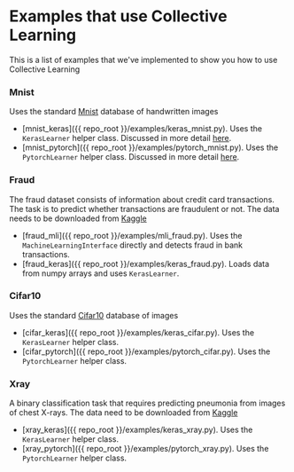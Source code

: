 # Examples that use Collective Learning
This is a list of examples that we've implemented to show you how to use Collective Learning

### Mnist
  Uses the standard [Mnist](https://en.wikipedia.org/wiki/MNIST_database) database of handwritten images
* [mnist_keras]({{ repo_root }}/examples/keras_mnist.py). 
  Uses the `KerasLearner` helper class. 
  Discussed in more detail [here](./intro_tutorial_keras.md).
* [mnist_pytorch]({{ repo_root }}/examples/pytorch_mnist.py). 
  Uses the `PytorchLearner` helper class. 
  Discussed in more detail [here](./intro_tutorial_pytorch.md).
### Fraud
  The fraud dataset consists of information about credit card transactions. 
  The task is to predict whether transactions are fraudulent or not.
  The data needs to be downloaded from [Kaggle](https://www.kaggle.com/c/ieee-fraud-detection)
* [fraud_mli]({{ repo_root }}/examples/mli_fraud.py).
  Uses the `MachineLearningInterface` directly and detects fraud in bank transactions.
* [fraud_keras]({{ repo_root }}/examples/keras_fraud.py). 
  Loads data from numpy arrays and uses `KerasLearner`.
### Cifar10
  Uses the standard [Cifar10](https://en.wikipedia.org/wiki/CIFAR-10) database of images
* [cifar_keras]({{ repo_root }}/examples/keras_cifar.py). 
  Uses the `KerasLearner` helper class.
* [cifar_pytorch]({{ repo_root }}/examples/pytorch_cifar.py).
  Uses the `PytorchLearner` helper class.
### Xray
  A binary classification task that requires predicting pneumonia from images of chest X-rays. 
  The data need to be downloaded from [Kaggle](https://www.kaggle.com/paultimothymooney/chest-xray-pneumonia)
* [xray_keras]({{ repo_root }}/examples/keras_xray.py). 
  Uses the `KerasLearner` helper class.
* [xray_pytorch]({{ repo_root }}/examples/pytorch_xray.py). 
  Uses the `PytorchLearner` helper class.
